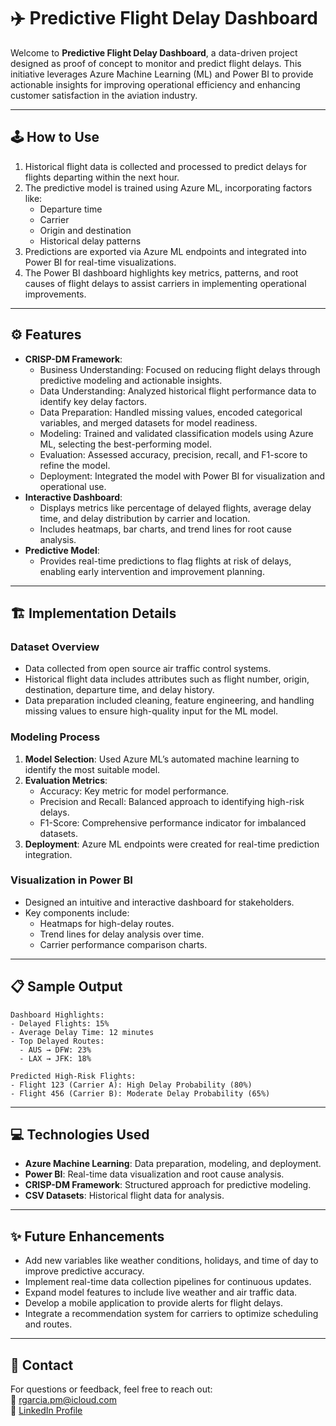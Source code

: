 # ✈️ Predictive Flight Delay Dashboard

Welcome to **Predictive Flight Delay Dashboard**, a data-driven project designed as proof of concept to monitor and predict flight delays. This initiative leverages Azure Machine Learning (ML) and Power BI to provide actionable insights for improving operational efficiency and enhancing customer satisfaction in the aviation industry.

---

## 🕹️ **How to Use**
1. Historical flight data is collected and processed to predict delays for flights departing within the next hour.
2. The predictive model is trained using Azure ML, incorporating factors like:
   - Departure time
   - Carrier
   - Origin and destination
   - Historical delay patterns
3. Predictions are exported via Azure ML endpoints and integrated into Power BI for real-time visualizations.
4. The Power BI dashboard highlights key metrics, patterns, and root causes of flight delays to assist carriers in implementing operational improvements.

---

## ⚙️ **Features**
- **CRISP-DM Framework**:
  - Business Understanding: Focused on reducing flight delays through predictive modeling and actionable insights.
  - Data Understanding: Analyzed historical flight performance data to identify key delay factors.
  - Data Preparation: Handled missing values, encoded categorical variables, and merged datasets for model readiness.
  - Modeling: Trained and validated classification models using Azure ML, selecting the best-performing model.
  - Evaluation: Assessed accuracy, precision, recall, and F1-score to refine the model.
  - Deployment: Integrated the model with Power BI for visualization and operational use.
- **Interactive Dashboard**:
  - Displays metrics like percentage of delayed flights, average delay time, and delay distribution by carrier and location.
  - Includes heatmaps, bar charts, and trend lines for root cause analysis.
- **Predictive Model**:
  - Provides real-time predictions to flag flights at risk of delays, enabling early intervention and improvement planning.

---

## 🏗️ **Implementation Details**
### **Dataset Overview**
- Data collected from open source air traffic control systems.
- Historical flight data includes attributes such as flight number, origin, destination, departure time, and delay history.
- Data preparation included cleaning, feature engineering, and handling missing values to ensure high-quality input for the ML model.

### **Modeling Process**
1. **Model Selection**: Used Azure ML’s automated machine learning to identify the most suitable model.
2. **Evaluation Metrics**:
   - Accuracy: Key metric for model performance.
   - Precision and Recall: Balanced approach to identifying high-risk delays.
   - F1-Score: Comprehensive performance indicator for imbalanced datasets.
3. **Deployment**: Azure ML endpoints were created for real-time prediction integration.

### **Visualization in Power BI**
- Designed an intuitive and interactive dashboard for stakeholders.
- Key components include:
  - Heatmaps for high-delay routes.
  - Trend lines for delay analysis over time.
  - Carrier performance comparison charts.

---

## 📋 **Sample Output**
```text
Dashboard Highlights:
- Delayed Flights: 15%
- Average Delay Time: 12 minutes
- Top Delayed Routes:
  - AUS → DFW: 23%
  - LAX → JFK: 18%

Predicted High-Risk Flights:
- Flight 123 (Carrier A): High Delay Probability (80%)
- Flight 456 (Carrier B): Moderate Delay Probability (65%)
```
---

## 💻 **Technologies Used**
- **Azure Machine Learning**: Data preparation, modeling, and deployment.  
- **Power BI**: Real-time data visualization and root cause analysis.  
- **CRISP-DM Framework**: Structured approach for predictive modeling.  
- **CSV Datasets**: Historical flight data for analysis.  

---

## ✨ **Future Enhancements**
- Add new variables like weather conditions, holidays, and time of day to improve predictive accuracy.
- Implement real-time data collection pipelines for continuous updates.  
- Expand model features to include live weather and air traffic data.  
- Develop a mobile application to provide alerts for flight delays.  
- Integrate a recommendation system for carriers to optimize scheduling and routes.

---

## 📧 **Contact**
For questions or feedback, feel free to reach out:  
📧 [rgarcia.pm@icloud.com](mailto:rgarcia.pm@icloud.com)  
🔗 [LinkedIn Profile](https://www.linkedin.com/in/rg-garcia)  
